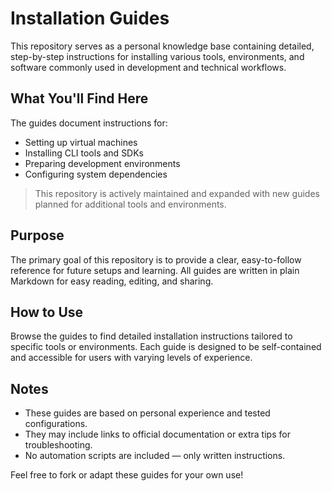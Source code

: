 # Installation Guides

This repository serves as a personal knowledge base containing detailed, step-by-step instructions for installing various tools, environments, and software commonly used in development and technical workflows.

## What You'll Find Here

The guides document instructions for:

- Setting up virtual machines
- Installing CLI tools and SDKs
- Preparing development environments
- Configuring system dependencies

> This repository is actively maintained and expanded with new guides planned for additional tools and environments.

## Purpose

The primary goal of this repository is to provide a clear, easy-to-follow reference for future setups and learning. All guides are written in plain Markdown for easy reading, editing, and sharing.

## How to Use

Browse the guides to find detailed installation instructions tailored to specific tools or environments. Each guide is designed to be self-contained and accessible for users with varying levels of experience.

## Notes

- These guides are based on personal experience and tested configurations.
- They may include links to official documentation or extra tips for troubleshooting.
- No automation scripts are included — only written instructions.

Feel free to fork or adapt these guides for your own use!
